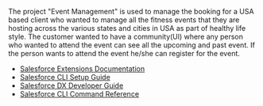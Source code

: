 The project "Event Management" is used to manage the booking for a USA based client who wanted to manage all the fitness events that they are hosting across the various states and cities in USA as part of healthy life style. The customer wanted to have a community(Ul) where any person who wanted to attend the event can see all the upcoming and past event. If the person wants to attend the event he/she can register for the event.



- [Salesforce Extensions Documentation](https://developer.salesforce.com/tools/vscode/)
- [Salesforce CLI Setup Guide](https://developer.salesforce.com/docs/atlas.en-us.sfdx_setup.meta/sfdx_setup/sfdx_setup_intro.htm)
- [Salesforce DX Developer Guide](https://developer.salesforce.com/docs/atlas.en-us.sfdx_dev.meta/sfdx_dev/sfdx_dev_intro.htm)
- [Salesforce CLI Command Reference](https://developer.salesforce.com/docs/atlas.en-us.sfdx_cli_reference.meta/sfdx_cli_reference/cli_reference.htm)
